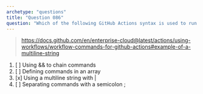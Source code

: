 ```yaml
---
archetype: "questions"
title: "Question 086"
question: "Which of the following GitHub Actions syntax is used to run multiple commands in a single step?"
---
```



> https://docs.github.com/en/enterprise-cloud@latest/actions/using-workflows/workflow-commands-for-github-actions#example-of-a-multiline-string
1. [ ] Using && to chain commands
1. [ ] Defining commands in an array
1. [x] Using a multiline string with |
1. [ ] Separating commands with a semicolon ;
